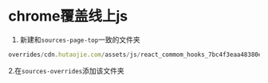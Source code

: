 # chrome覆盖线上js
1. 新建和`sources-page-top`一致的文件夹
```js
overrides/cdn.hutaojie.com/assets/js/react_commom_hooks_7bc4f3eaa48380efe385.js
```
2.在`sources-overrides`添加该文件夹